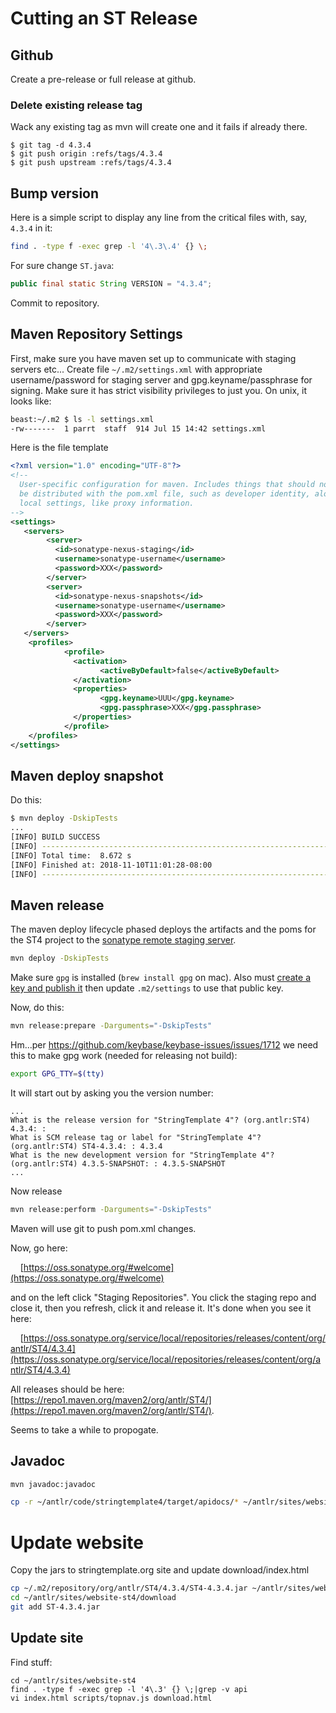 # Cutting an ST Release

## Github

Create a pre-release or full release at github. 

### Delete existing release tag

Wack any existing tag as mvn will create one and it fails if already there.

```
$ git tag -d 4.3.4
$ git push origin :refs/tags/4.3.4
$ git push upstream :refs/tags/4.3.4
```

## Bump version
 
Here is a simple script to display any line from the critical files with, say, `4.3.4` in it:

```bash
find . -type f -exec grep -l '4\.3\.4' {} \;
```

For sure change `ST.java`:

```java
public final static String VERSION = "4.3.4";
```

Commit to repository.

## Maven Repository Settings

First, make sure you have maven set up to communicate with staging servers etc...  Create file `~/.m2/settings.xml` with appropriate username/password for staging server and gpg.keyname/passphrase for signing. Make sure it has strict visibility privileges to just you. On unix, it looks like:

```bash
beast:~/.m2 $ ls -l settings.xml 
-rw-------  1 parrt  staff  914 Jul 15 14:42 settings.xml
```

Here is the file template

```xml
<?xml version="1.0" encoding="UTF-8"?>
<!--
  User-specific configuration for maven. Includes things that should not
  be distributed with the pom.xml file, such as developer identity, along with
  local settings, like proxy information.
-->
<settings>
   <servers>
        <server>
          <id>sonatype-nexus-staging</id>
          <username>sonatype-username</username>
          <password>XXX</password>
        </server>
        <server>
          <id>sonatype-nexus-snapshots</id>
          <username>sonatype-username</username>
          <password>XXX</password>
        </server>
   </servers>
    <profiles>
            <profile>
              <activation>
                    <activeByDefault>false</activeByDefault>
              </activation>
              <properties>
                    <gpg.keyname>UUU</gpg.keyname>
                    <gpg.passphrase>XXX</gpg.passphrase>
              </properties>
            </profile>
    </profiles>
</settings>
```

## Maven deploy snapshot

Do this:

```bash
$ mvn deploy -DskipTests
...
[INFO] BUILD SUCCESS
[INFO] ------------------------------------------------------------------------
[INFO] Total time:  8.672 s
[INFO] Finished at: 2018-11-10T11:01:28-08:00
[INFO] ------------------------------------------------------------------------
```

## Maven release

The maven deploy lifecycle phased deploys the artifacts and the poms for the ST4 project to the [sonatype remote staging server](https://oss.sonatype.org/content/repositories/snapshots/org/antlr/ST4).

```bash
mvn deploy -DskipTests
```

Make sure `gpg` is installed (`brew install gpg` on mac). Also must [create a key and publish it](https://blog.sonatype.com/2010/01/how-to-generate-pgp-signatures-with-maven/) then update `.m2/settings` to use that public key.

Now, do this:

```bash
mvn release:prepare -Darguments="-DskipTests"
```

Hm...per https://github.com/keybase/keybase-issues/issues/1712 we need this to make gpg work (needed for releasing not build):

```bash
export GPG_TTY=$(tty)
```

It will start out by asking you the version number:

```
...
What is the release version for "StringTemplate 4"? (org.antlr:ST4) 4.3.4: : 
What is SCM release tag or label for "StringTemplate 4"? (org.antlr:ST4) ST4-4.3.4: : 4.3.4           
What is the new development version for "StringTemplate 4"? (org.antlr:ST4) 4.3.5-SNAPSHOT: : 4.3.5-SNAPSHOT
...
```

Now release

```bash
mvn release:perform -Darguments="-DskipTests"
```

Maven will use git to push pom.xml changes.

Now, go here:

&nbsp;&nbsp;&nbsp;&nbsp;[https://oss.sonatype.org/#welcome](https://oss.sonatype.org/#welcome)

and on the left click "Staging Repositories". You click the staging repo and close it, then you refresh, click it and release it. It's done when you see it here:

&nbsp;&nbsp;&nbsp;&nbsp;[https://oss.sonatype.org/service/local/repositories/releases/content/org/antlr/ST4/4.3.4](https://oss.sonatype.org/service/local/repositories/releases/content/org/antlr/ST4/4.3.4)

All releases should be here: [https://repo1.maven.org/maven2/org/antlr/ST4/](https://repo1.maven.org/maven2/org/antlr/ST4/).

Seems to take a while to propogate.

## Javadoc

```bash
mvn javadoc:javadoc
```

```bash
cp -r ~/antlr/code/stringtemplate4/target/apidocs/* ~/antlr/sites/website-st4/api
```

# Update website

Copy the jars to stringtemplate.org site and update download/index.html

```bash
cp ~/.m2/repository/org/antlr/ST4/4.3.4/ST4-4.3.4.jar ~/antlr/sites/website-st4/download/ST-4.3.4.jar
cd ~/antlr/sites/website-st4/download
git add ST-4.3.4.jar
```

## Update site

Find stuff:

```
cd ~/antlr/sites/website-st4
find . -type f -exec grep -l '4\.3' {} \;|grep -v api
vi index.html scripts/topnav.js download.html 
```

